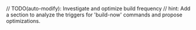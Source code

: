 // TODO(auto-modify): Investigate and optimize build frequency
// hint: Add a section to analyze the triggers for 'build-now' commands and propose optimizations.
